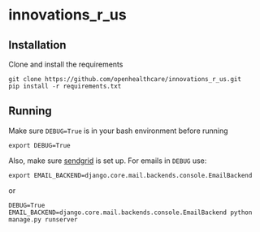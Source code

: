 innovations_r_us
================

Installation
------------
Clone and install the requirements

    git clone https://github.com/openhealthcare/innovations_r_us.git
    pip install -r requirements.txt

Running
-------
Make sure `DEBUG=True` is in your bash environment before running

    export DEBUG=True

Also, make sure [sendgrid](http://sendgrid.com) is set up.  For emails in `DEBUG` use:

    export EMAIL_BACKEND=django.core.mail.backends.console.EmailBackend

or

    DEBUG=True EMAIL_BACKEND=django.core.mail.backends.console.EmailBackend python manage.py runserver

